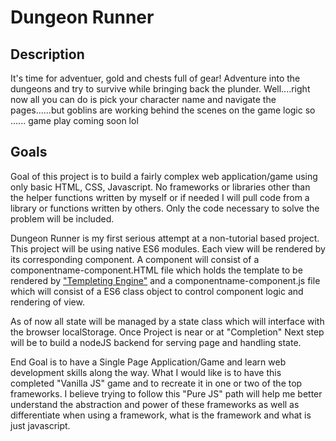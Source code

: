 # Dungeon Runner

## Description
It's time for adventuer, gold and chests full of gear! Adventure into the dungeons and try to survive while bringing back the plunder. Well....right now all you can do is pick your character name and navigate the pages......but goblins are working behind the scenes on the game logic so ...... game play coming soon lol

## Goals
Goal of this project is to build a fairly complex web application/game using only basic HTML, CSS, Javascript. No frameworks or libraries other than the helper functions written by myself or if needed I will pull code from a library or functions written by others. Only the code necessary to solve the problem will be included. 

Dungeon Runner is my first serious attempt at a non-tutorial based project. This project will be using native ES6 modules. Each view will be rendered by its corresponding component. A component will consist of a componentname-component.HTML file which holds the template to be rendered by ["Templeting Engine"](http://krasimirtsonev.com/blog/article/Javascript-template-engine-in-just-20-line) and a componentname-component.js file which will consist of a ES6 class object to control component logic and rendering of view. 

As of now all state will be managed by a state class which will interface with the browser localStorage. Once Project is near or at "Completion" Next step will be to build a nodeJS backend for serving page and handling state.

End Goal is to have a Single Page Application/Game and learn web development skills along the way. What I would like is to have this completed "Vanilla JS" game and to recreate it in one or two of the top frameworks. I believe trying to follow this "Pure JS" path will help me better understand the abstraction and power of these frameworks as well as differentiate when using a framework, what is the framework and what is just javascript. 

